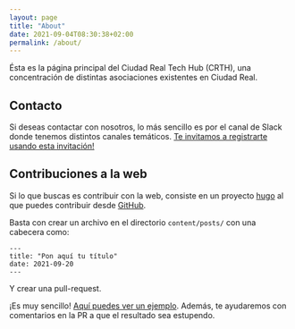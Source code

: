 ```yaml
---
layout: page
title: "About"
date: 2021-09-04T08:30:38+02:00
permalink: /about/
---
```


Ésta es la página principal del Ciudad Real Tech Hub (CRTH), una concentración
de distintas asociaciones existentes en Ciudad Real.

## Contacto

Si deseas contactar con nosotros, lo más sencillo es por el canal de Slack donde
tenemos distintos canales temáticos. 
[Te invitamos a registrarte usando esta invitación!](https://join.slack.com/t/ciudadrealtechhub/shared_invite/zt-1f985stgw-iggiiKRoQonMi7ITp6SRmw)

## Contribuciones a la web

Si lo que buscas es contribuir con la web, consiste en un proyecto [hugo] al
que puedes contribuir desde [GitHub].

Basta con crear un archivo en el directorio `content/posts/` con una cabecera
como:

```
---
title: "Pon aquí tu título"
date: 2021-09-20
---
```

Y crear una pull-request.

¡Es muy sencillo! [Aquí puedes ver un ejemplo].
Además, te ayudaremos con comentarios en la PR a que el resultado sea estupendo.

[hugo]: https://gohugo.io
[GitHub]: https://github.com/ciudadrealtechhub/ciudadrealtechhub.github.io
[Aquí puedes ver un ejemplo]: https://github.com/ciudadrealtechhub/ciudadrealtechhub.github.io/pull/4
